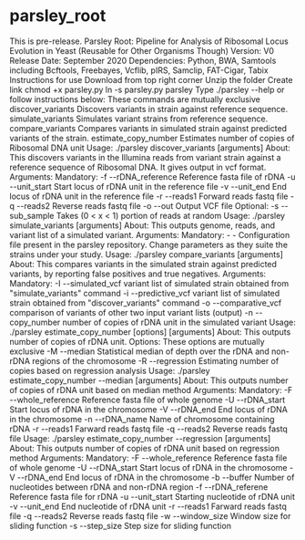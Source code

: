 # parsley_root
This is pre-release.
Parsley Root: Pipeline for Analysis of Ribosomal Locus Evolution in Yeast (Reusable for Other Organisms Though)
Version: V0
Release Date: September 2020
Dependencies: Python, BWA, Samtools including Bcftools, Freebayes, Vcflib, pIRS, Samclip, FAT-Cigar, Tabix
Instructions for use
Download from top right corner
Unzip the folder
Create link
chmod +x parsley.py
ln -s parsley.py parsley
Type ./parsley --help
or follow instructions below:
These commands are mutually exclusive
        discover_variants       Discovers variants in strain against reference sequence.
        simulate_variants       Simulates variant strains from reference sequence.
        compare_variants        Compares variants in simulated strain against predicted variants of the strain.
        estimate_copy_number    Estimates number of copies of Ribosomal DNA unit
Usage:  ./parsley discover_variants [arguments]
About:  This discovers variants in the Illumina reads from variant strain against a reference sequence of Ribosomal DNA. It gives output in vcf format.
Arguments:
        Mandatory:
                -f      --rDNA_reference        Reference fasta file of rDNA
                -u      --unit_start            Start locus of rDNA unit in the reference file
                -v      --unit_end              End locus of rDNA unit in the reference file
                -r      --reads1                Forward reads fastq file
                -q      --reads2                Reverse reads fastq file
                -o      --out                   Output VCF file
        Optional:
                -s      --sub_sample            Takes (0 < x < 1) portion of reads at random
Usage:  ./parsley simulate_variants [arguments]
About:  This outputs genome, reads, and variant list of a simulated variant.
Arguments:
 Mandatory:
                -       -                       Configuration file present in the parsley repository. Change parameters as they suite the strains under your study.
Usage:   ./parsley compare_variants [arguments]
About:   This compares variants in the simulated strain against predicted variants, by reporting false positives and true negatives.
Arguments:
 Mandatory:
                -I      --simulated_vcf         variant list of simulated strain obtained from "simulate_variants" command
                -i      --predictive_vcf        variant list of simulated strain obtained from "discover_variants" command
                -o      --comparative_vcf       comparison of variants of other two input variant lists (output)
                -n      --copy_number           number of copies of rDNA unit in the simulated variant
Usage:  ./parsley estimate_copy_number [options] [arguments]
About:  This outputs number of copies of rDNA unit.
Options:        These options are mutually exclusive
        -M      --median        Statistical median of depth over the rDNA and non-rDNA regions of the chromosome
        -R      --regression    Estimating number of copies based on regression analysis
Usage:  ./parsley estimate_copy_number --median [arguments]
About:  This outputs number of copies of rDNA unit based on median method
Arguments:
        Mandatory:
                -F      --whole_reference       Reference fasta file of whole genome
                -U      --rDNA_start            Start locus of rDNA in the chromosome
                -V      --rDNA_end              End locus of rDNA in the chromosome
                -n      --rDNA_name             Name of chromosome containing rDNA
                -r      --reads1                Farward reads fastq file
                -q      --reads2                Reverse reads fastq file
Usage:   ./parsley estimate_copy_number --regression [arguments]
About:  This outputs number of copies of rDNA unit based on regression method
Arguments:
        Mandatory:
        -F      --whole_reference       Reference fasta file of whole genome
        -U      --rDNA_start            Start locus of rDNA in the chromosome
        -V      --rDNA_end              End locus of rDNA in the chromosome
        -b      --buffer                Number of nucleotides between rDNA and non-rDNA region
        -f      --rDNA_referene         Reference fasta file for rDNA
        -u      --unit_start            Starting nucleotide of rDNA unit
        -v      --unit_end              End nucleotide of rDNA unit
        -r      --reads1                Farward reads fastq file
        -q      --reads2                Reverse reads fastq file
        -w      --window_size           Window size for sliding function
        -s      --step_size             Step size for sliding function
